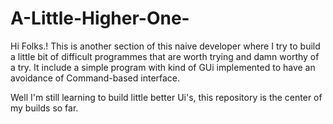 # A-Little-Higher-One-

Hi Folks.!
This is another section of this naive developer where I try to build a little bit of difficult programmes that are worth trying and damn worthy of a try.
It include a simple program with kind of GUi implemented to have an avoidance of Command-based interface.

Well I'm still learning to build little better Ui's, this repository is the center of my builds so far. 
